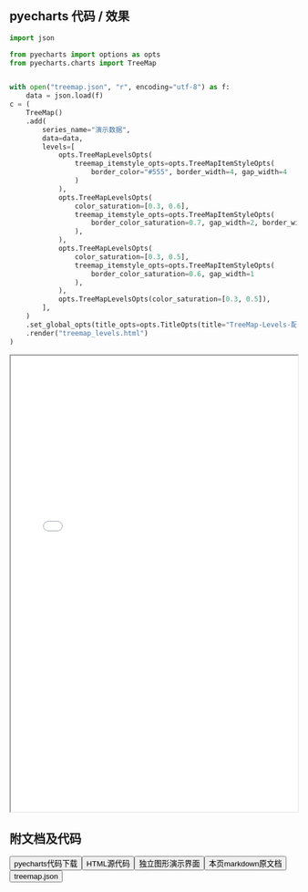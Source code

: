 
## pyecharts 代码 / 效果

```python
import json

from pyecharts import options as opts
from pyecharts.charts import TreeMap


with open("treemap.json", "r", encoding="utf-8") as f:
    data = json.load(f)
c = (
    TreeMap()
    .add(
        series_name="演示数据",
        data=data,
        levels=[
            opts.TreeMapLevelsOpts(
                treemap_itemstyle_opts=opts.TreeMapItemStyleOpts(
                    border_color="#555", border_width=4, gap_width=4
                )
            ),
            opts.TreeMapLevelsOpts(
                color_saturation=[0.3, 0.6],
                treemap_itemstyle_opts=opts.TreeMapItemStyleOpts(
                    border_color_saturation=0.7, gap_width=2, border_width=2
                ),
            ),
            opts.TreeMapLevelsOpts(
                color_saturation=[0.3, 0.5],
                treemap_itemstyle_opts=opts.TreeMapItemStyleOpts(
                    border_color_saturation=0.6, gap_width=1
                ),
            ),
            opts.TreeMapLevelsOpts(color_saturation=[0.3, 0.5]),
        ],
    )
    .set_global_opts(title_opts=opts.TitleOpts(title="TreeMap-Levels-配置"))
    .render("treemap_levels.html")
)

```

<iframe width="100%" height="800px" src="/pyecharts/Treemap/treemap_levels.html"></iframe>

## 附文档及代码

<a href="https://cdn.jsdelivr.net/gh/wfy-belief/python/docs/pyecharts/Treemap/treemap_levels.py"><button class="mybutton">pyecharts代码下载</button></a><a href="https://cdn.jsdelivr.net/gh/wfy-belief/python/docs/pyecharts/Treemap/treemap_levels.html"><button class="mybutton">HTML源代码</button></a><a href="https://python.wfyblog.cn/pyecharts/Treemap/treemap_levels.html"><button class="mybutton">独立图形演示界面</button></a><a href="https://cdn.jsdelivr.net/gh/wfy-belief/python/docs/pyecharts/Treemap/treemap_levels.md"><button class="mybutton">本页markdown原文档</button></a><a href="https://cdn.jsdelivr.net/gh/wfy-belief/python/docs/pyecharts/Treemap/treemap.json"><button class="mybutton">treemap.json</button></a>